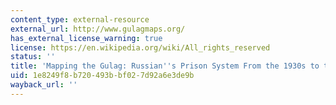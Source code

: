 ```yaml
---
content_type: external-resource
external_url: http://www.gulagmaps.org/
has_external_license_warning: true
license: https://en.wikipedia.org/wiki/All_rights_reserved
status: ''
title: 'Mapping the Gulag: Russian''s Prison System From the 1930s to the Present'
uid: 1e8249f8-b720-493b-bf02-7d92a6e3de9b
wayback_url: ''
---
```

